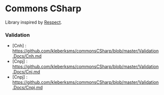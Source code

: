 # Commons CSharp

Library inspired by [Respect].

   [Respect]: <https://github.com/Respect/Validation>
   

   ### Validation
   
 - [Cnh] : <https://github.com/kleberksms/commonsCSharp/blob/master/Validation.Docs/Cnh.md>
 - [Cnpj] : <https://github.com/kleberksms/commonsCSharp/blob/master/Validation.Docs/Cnj.md>
 - [Cnpj] : <https://github.com/kleberksms/commonsCSharp/blob/master/Validation.Docs/Cnpj.md>